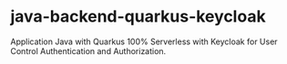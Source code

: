 # java-backend-quarkus-keycloak
Application Java with Quarkus 100% Serverless with Keycloak for User Control Authentication and Authorization.
